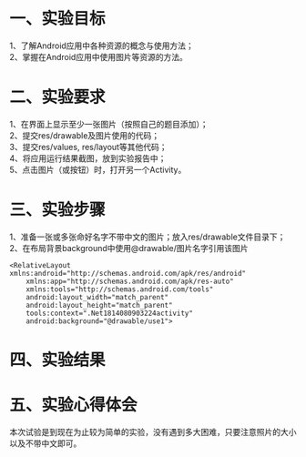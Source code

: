 # 一、实验目标
1、了解Android应用中各种资源的概念与使用方法；  
2、掌握在Android应用中使用图片等资源的方法。
# 二、实验要求
1、在界面上显示至少一张图片（按照自己的题目添加）；   
2、提交res/drawable及图片使用的代码；  
3、提交res/values, res/layout等其他代码；   
4、将应用运行结果截图，放到实验报告中；   
5、点击图片（或按钮）时，打开另一个Activity。  
# 三、实验步骤 
1、准备一张或多张命好名字不带中文的图片；放入res/drawable文件目录下；   
2、在布局背景background中使用@drawable/图片名字引用该图片  
```
<RelativeLayout xmlns:android="http://schemas.android.com/apk/res/android"
    xmlns:app="http://schemas.android.com/apk/res-auto"
    xmlns:tools="http://schemas.android.com/tools"
    android:layout_width="match_parent"
    android:layout_height="match_parent"
    tools:context=".Net1814080903224activity"
    android:background="@drawable/use1">
```
# 四、实验结果

# 五、实验心得体会
本次试验是到现在为止较为简单的实验，没有遇到多大困难，只要注意照片的大小以及不带中文即可。
